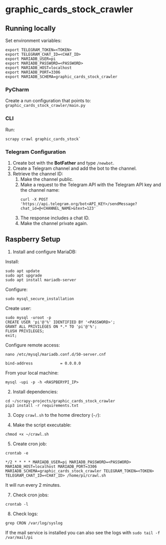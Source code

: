 # graphic_cards_stock_crawler

## Running locally

Set environment variables:

```
export TELEGRAM_TOKEN=<TOKEN>
export TELEGRAM_CHAT_ID=<CHAT_ID>
export MARIADB_USER=pi
export MARIADB_PASSWORD=<PASSWORD>
export MARIADB_HOST=localhost
export MARIADB_PORT=3306
export MARIADB_SCHEMA=graphic_cards_stock_crawler
```

### PyCharm

Create a run configuration that points to: `graphic_cards_stock_crawler/main.py`

### CLI

Run:

```
scrapy crawl graphic_cards_stock`
```

### Telegram Configuration

1. Create bot with the **BotFather** and type `/newbot`.
2. Create a Telegram channel and add the bot to the channel.
3. Retrieve the channel ID: 
   1. Make the channel public.
   2. Make a request to the Telegram API with the Telegram API key and the channel name:
      ```
      curl -X POST 'https://api.telegram.org/bot<API_KEY>/sendMessage?chat_id=@<CHANNEL_NAME>&text=123'
      ```
   3. The response includes a chat ID.
   4. Make the channel private again.

## Raspberry Setup

1. Install and configure MariaDB:

Install:

```
sudo apt update
sudo apt upgrade
sudo apt install mariadb-server
```

Configure:

```
sudo mysql_secure_installation
```

Create user:

```
sudo mysql -uroot -p
CREATE USER 'pi'@'%' IDENTIFIED BY '<PASSWORD>';
GRANT ALL PRIVILEGES ON *.* TO 'pi'@'%';
FLUSH PRIVILEGES;
exit;
```

Configure remote access:

```
nano /etc/mysql/mariadb.conf.d/50-server.cnf
```

```
bind-address            = 0.0.0.0
```

From your local machine:

```
mysql -upi -p -h <RASPBERYPI_IP>
```

2. Install dependencies:

```
cd ~/scrapy-projects/graphic_cards_stock_crawler
pip3 install -r requirements.txt
```

3. Copy `crawl.sh` to the home directory (`~/`):

4. Make the script executable:

```
chmod +x ~/crawl.sh
```

5. Create cron job:

```
crontab -e
```

```
*/2 * * * * MARIADB_USER=pi MARIADB_PASSWORD=<PASSWORD> MARIADB_HOST=localhost MARIADB_PORT=3306 MARIADB_SCHEMA=graphic_cards_stock_crawler TELEGRAM_TOKEN=<TOKEN> TELEGRAM_CHAT_ID=<CHAT_ID> /home/pi/crawl.sh
```

It will run every 2 minutes.

7. Check cron jobs:

```
crontab -l
```

8. Check logs:

```
grep CRON /var/log/syslog
```

If the mail service is installed you can also see the logs with `sudo tail -f /var/mail/pi`

